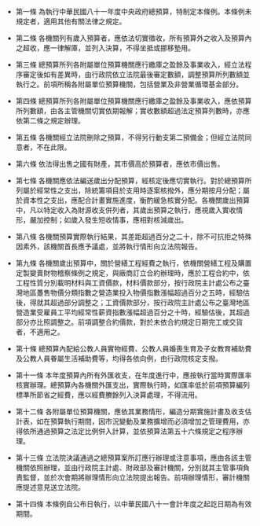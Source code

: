 * 第一條 為執行中華民國八十一年度中央政府總預算，特制定本條例。本條例未規定者，適用其他有關法律之規定。

* 第二條 各機關列有歲入預算者，應依法切實徵收，所有預算外之收入及預算內之超收，應一律解庫，並列入決算，不得坐抵或挪移墊用。

* 第三條 總預算所列各附屬單位預算機關應行繳庫之盈餘及事業收入，經立法程序審定後如有差異時，由行政院依立法院最後審定數額，調整預算所列數額並執行之。前項所稱各附屬單位預算機關，包括營業及非營業循環基金部分。

* 第四條 總預算所列各附屬單位預算機關應行繳庫之盈餘及事業收入，應依預算所列數額，由各主管機關切實依期報解；實收數額超過法定預算列數時，亦應依第二條之規定辦理。

* 第五條 各機關經立法院刪除之預算，不得另行動支第二預備金；但經立法院同意者，不在此限。

* 第六條 依法得出售之國有財產，其市價高於預算者，應依市價出售。

* 第七條 各機關應依法編送歲出分配預算，經核定後應切實執行。對於總預算所列屬於經常性之支出，除統籌項目於支用時逐案核撥外，應分期按月分配；屬於資本性之支出，應配合計畫實施進度，衡酌緩急核實分配。各機關歲出預算中，凡以特定收入為財源收支併列者，其歲出預算之執行，應視歲入實收情形，嚴加控制；如歲入發生短收情事，應相對核減歲出。

* 第八條 各機關預算實際執行結果，其差距超過百分之二十，除不可抗拒之特殊因素外，該機關首長應予議處，並將執行情形向立法院報告。

* 第九條 各機關歲出預算中，關於營繕工程經費之執行，依機關營繕工程及購置定製變賣財物稽察條例之規定，與廠商訂立合約辦理時，應於工程合約中，依工程性質分別載明材料與工資價款，材料價款部分，按行政院主計處公布之臺灣地區躉售物價分類指數之營造業投入物價指數漲幅超過百分之五時，經驗估後，得就其超過部分調整之；工資價款部分，按行政院主計處公布之臺灣地區營造業受雇員工平均經常性薪資指數漲幅超過百分之十時，經驗估後，其超過部分亦比照調整之。前項調整合約價款，對於未依合約規定日期完工或交貨者，不適用之。

* 第十條 總預算內配給公教人員實物經費、公教人員婚喪生育及子女教育補助費及公教人員眷屬生活補助費等，均得各依向例，由行政院核定支撥。

* 第十一條 本年度預算內所有外匯收支，在年度進行中，應按執行當時實際匯率核實辦理。總預算內各機關外匯支出，實際執行時，如匯率低於前項預算編列標準所節省之經費，應以經費賸餘列入決算處理，不得流用。

* 第十二條 各附屬單位預算機關，應依其業務情形，編造分期實施計畫及收支估計表，如在預算執行期間，因市況變動及業務擴增而必須增加之管理費用，亦得依所通過預算之法定比例併入計算，並依預算法第五十六條規定之程序辦理。

* 第十三條 立法院決議通過之總預算案所訂應行辦理或注意事項，應由各該主管機關依照辦理，並由行政院主計處、財政部及審計機關，分別就其主管事項負責監督，並於次會期將辦理情形向立法院提出報告。前項辦理情形，審計機關應提述意見送立法院。

* 第十四條 本條例自公布日執行，以中華民國八十一會計年度之起訖日期為有效期間。

